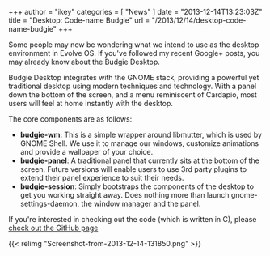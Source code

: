 +++
author = "ikey"
categories = [
"News"
]
date =  "2013-12-14T13:23:03Z"
title = "Desktop: Code-name Budgie"
url = "/2013/12/14/desktop-code-name-budgie"
+++

Some people may now be wondering what we intend to use as the desktop environment in Evolve OS. If you've followed my recent Google+ posts, you may already know about the Budgie Desktop.

Budgie Desktop integrates with the GNOME stack, providing a powerful yet traditional desktop using modern techniques and technology. With a panel down the bottom of the screen, and a menu reminiscent of 
Cardapio, most users will feel at home instantly with the desktop.
<!--more-->

The core components are as follows:

- **budgie-wm**: This is a simple wrapper around libmutter, which is used by GNOME Shell. We use it to manage our windows, customize animations and provide a wallpaper of your choice.
- **budgie-panel**: A traditional panel that currently sits at the bottom of the screen. Future versions will enable users to use 3rd party plugins to extend their panel experience to suit their needs.
- **budgie-session**: Simply bootstraps the components of the desktop to get you working straight away. Does nothing more than launch gnome-settings-daemon, the window manager and the panel.

If you're interested in checking out the code (which is written in C), please [check out the GitHub page](https://github.com/BuddiesOfBudgie/budgie-desktop)

{{< relimg "Screenshot-from-2013-12-14-131850.png" >}}
